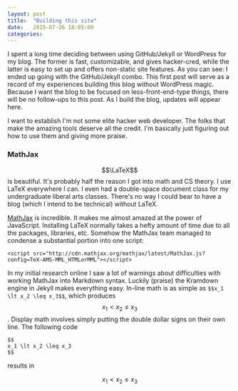```yaml
---
layout: post
title:  "Building this site"
date:   2015-07-26 18:05:00
categories: 
---
```

I spent a long time deciding between using GitHub/Jekyll or WordPress for my blog.
The former is fast, customizable, and gives hacker-cred, while the latter is easy to set up and offers non-static site features.
As you can see: I ended up going with the GitHub/Jekyll combo.
This first post will serve as a record of my experiences building this blog without WordPress magic.
Because I want the blog to be focused on less-front-end-type things, there will be no follow-ups to this post.
As I build the blog, updates will appear here.

I want to establish I'm not some elite hacker web developer.
The folks that make the amazing tools deserve all the credit.
I'm basically just figuring out how to use them and giving more praise.

### MathJax

$$\LaTeX$$ is beautiful.
It's probably half the reason I got into math and CS theory.
I use LaTeX everywhere I can.
I even had a double-space document class for my undergraduate liberal arts classes.
There's no way I could bear to have a blog (which I intend to be technical) without LaTeX.

[MathJax](http://www.mathjax.org/) is incredible.
It makes me almost amazed at the power of JavaScript.
Installing LaTeX normally takes a hefty amount of time due to all the packages, libraries, etc.
Somehow the MathJax team managed to condense a substantial portion into one script:

~~~
<script src="http://cdn.mathjax.org/mathjax/latest/MathJax.js?config=TeX-AMS-MML_HTMLorMML"></script>
~~~

In my initial research online I saw a lot of warnings about difficulties with working MathJax into Markdown syntax.
Luckily (praise) the Kramdown engine in Jekyll makes everything easy.
In-line math is as simple as `$$x_1 \lt x_2 \leq x_3$$`, which produces $$x_1 \lt x_2 \leq x_3$$.
Display math involves simply putting the double dollar signs on their own line.
The following code

~~~
$$
x_1 \lt x_2 \leq x_3
$$
~~~

results in

$$
x_1 \lt x_2 \leq x_3
$$

